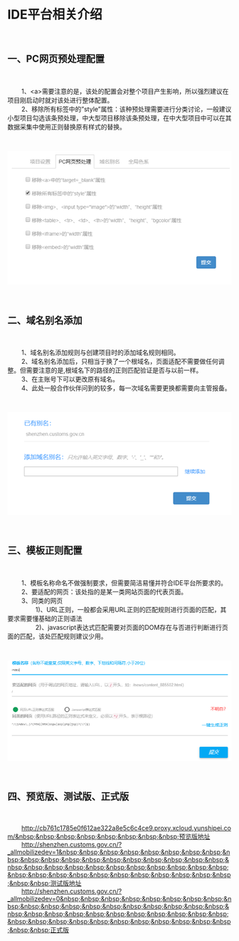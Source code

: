 # IDE平台相关介绍

<br>

## 一、PC网页预处理配置

<br>

&nbsp;&nbsp;&nbsp;&nbsp;&nbsp;&nbsp;&nbsp;&nbsp;1、&lt;a&gt;需要注意的是，该处的配置会对整个项目产生影响，所以强烈建议在项目刚启动时就对该处进行整体配置。<br>
&nbsp;&nbsp;&nbsp;&nbsp;&nbsp;&nbsp;&nbsp;&nbsp;2、移除所有标签中的”style”属性：该种预处理需要进行分类讨论，一般建议小型项目勾选该条预处理，中大型项目移除该条预处理，在中大型项目中可以在其数据采集中使用正则替换原有样式的替换。<br>

<br>

![规范9](./../../assets/images/IdePlatformImages/aj.jpg "规范") 

<br>

## 二、域名别名添加

<br>

&nbsp;&nbsp;&nbsp;&nbsp;&nbsp;&nbsp;&nbsp;&nbsp;1、域名别名添加规则与创建项目时的添加域名规则相同。<br>
&nbsp;&nbsp;&nbsp;&nbsp;&nbsp;&nbsp;&nbsp;&nbsp;2、域名别名添加后，只相当于换了一个根域名，页面适配不需要做任何调整。但需要注意的是,根域名下的路径的正则匹配验证是否与以前一样。<br>
&nbsp;&nbsp;&nbsp;&nbsp;&nbsp;&nbsp;&nbsp;&nbsp;3、在主账号下可以更改原有域名。<br>
&nbsp;&nbsp;&nbsp;&nbsp;&nbsp;&nbsp;&nbsp;&nbsp;4、此处一般合作伙伴问到的较多，每一次域名需要更换都需要向主管报备。

<br>

![规范10](./../../assets/images/IdePlatformImages/ak.jpg "规范") 

<br>

## 三、模板正则配置

<br>

&nbsp;&nbsp;&nbsp;&nbsp;&nbsp;&nbsp;&nbsp;&nbsp;1、模板名称命名不做强制要求，但需要简洁易懂并符合IDE平台所要求的。<br>
&nbsp;&nbsp;&nbsp;&nbsp;&nbsp;&nbsp;&nbsp;&nbsp;2、要适配的网页：该处指的是某一类网站页面的代表页面。<br>
&nbsp;&nbsp;&nbsp;&nbsp;&nbsp;&nbsp;&nbsp;&nbsp;3、同类的网页<br>
&nbsp;&nbsp;&nbsp;&nbsp;&nbsp;&nbsp;&nbsp;&nbsp;&nbsp;&nbsp;&nbsp;&nbsp;&nbsp;&nbsp;&nbsp;&nbsp;1)、URL正则，一般都会采用URL正则的匹配规则进行页面的匹配，其要求需要懂基础的正则语法<br>
&nbsp;&nbsp;&nbsp;&nbsp;&nbsp;&nbsp;&nbsp;&nbsp;&nbsp;&nbsp;&nbsp;&nbsp;&nbsp;&nbsp;&nbsp;&nbsp;2)、javascript表达式匹配需要对页面的DOM存在与否进行判断进行页面的匹配，该处匹配规则建议少用。<br>

<br>

![规范11](./../../assets/images/IdePlatformImages/al.jpg "规范") 

<br>




## 四、预览版、测试版、正式版

<br>

&nbsp;&nbsp;&nbsp;&nbsp;&nbsp;&nbsp;&nbsp;&nbsp;http://cb761c1785e0f612ae322a8e5c6c4ce9.proxy.xcloud.yunshipei.com/&nbsp;&nbsp;&nbsp;&nbsp;&nbsp;&nbsp;&nbsp;&nbsp;预览版地址<br>
&nbsp;&nbsp;&nbsp;&nbsp;&nbsp;&nbsp;&nbsp;&nbsp;http://shenzhen.customs.gov.cn/?_allmobilizedev=1&nbsp;&nbsp;&nbsp;&nbsp;&nbsp;&nbsp;&nbsp;&nbsp;&nbsp;&nbsp;&nbsp;&nbsp;&nbsp;&nbsp;&nbsp;&nbsp;&nbsp;&nbsp;&nbsp;&nbsp;&nbsp;&nbsp;&nbsp;&nbsp;&nbsp;&nbsp;&nbsp;&nbsp;&nbsp;&nbsp;&nbsp;&nbsp;&nbsp;&nbsp;&nbsp;&nbsp;&nbsp;&nbsp;&nbsp;&nbsp;&nbsp;&nbsp;&nbsp;测试版地址<br>
&nbsp;&nbsp;&nbsp;&nbsp;&nbsp;&nbsp;&nbsp;&nbsp;http://shenzhen.customs.gov.cn/?_allmobilizedev=0&nbsp;&nbsp;&nbsp;&nbsp;&nbsp;&nbsp;&nbsp;&nbsp;&nbsp;&nbsp;&nbsp;&nbsp;&nbsp;&nbsp;&nbsp;&nbsp;&nbsp;&nbsp;&nbsp;&nbsp;&nbsp;&nbsp;&nbsp;&nbsp;&nbsp;&nbsp;&nbsp;&nbsp;&nbsp;&nbsp;&nbsp;&nbsp;&nbsp;&nbsp;&nbsp;&nbsp;&nbsp;&nbsp;&nbsp;&nbsp;&nbsp;&nbsp;&nbsp;正式版<br>

<br>

